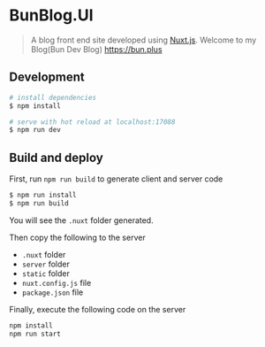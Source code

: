 # BunBlog.UI

> A blog front end site developed using [Nuxt.js](https://nuxtjs.org). Welcome to my Blog(Bun Dev Blog) https://bun.plus

## Development
```bash
# install dependencies
$ npm install

# serve with hot reload at localhost:17088
$ npm run dev
```

## Build and deploy
First, run `npm run build` to generate client and server code

``` bash
$ npm run install
$ npm run build
```

You will see the `.nuxt` folder generated.  

Then copy the following to the server
- `.nuxt` folder
- `server` folder
- `static` folder
- `nuxt.config.js` file
- `package.json` file

Finally, execute the following code on the server

```bash
npm install
npm run start
```